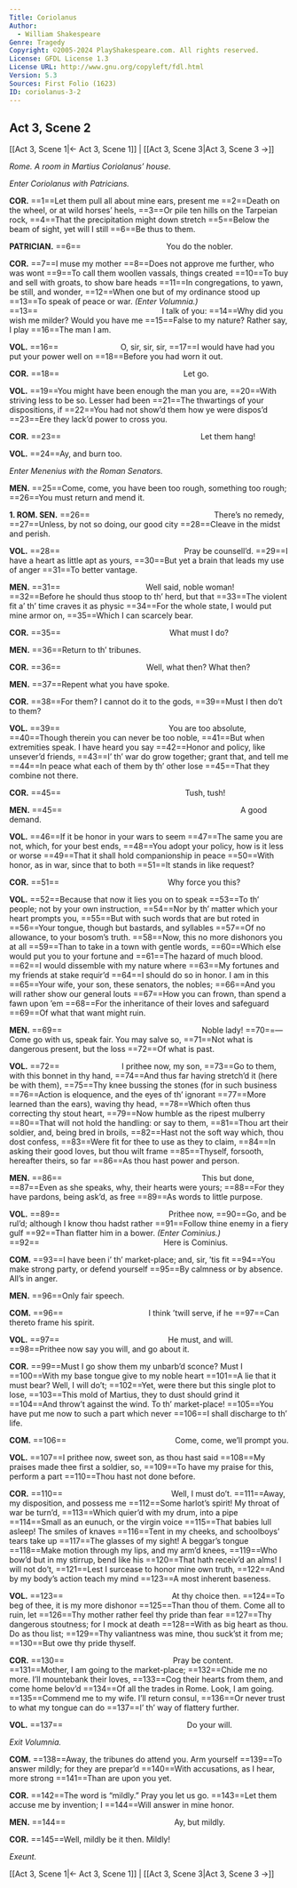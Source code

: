 ```yaml
---
Title: Coriolanus
Author: 
  - William Shakespeare
Genre: Tragedy
Copyright: ©2005-2024 PlayShakespeare.com. All rights reserved.
License: GFDL License 1.3
License URL: http://www.gnu.org/copyleft/fdl.html
Version: 5.3
Sources: First Folio (1623)
ID: coriolanus-3-2
---
```


## Act 3, Scene 2
[[Act 3, Scene 1|← Act 3, Scene 1]] | [[Act 3, Scene 3|Act 3, Scene 3 →]]

*Rome. A room in Martius Coriolanus’ house.*

*Enter Coriolanus with Patricians.*

**COR.**
==1==Let them pull all about mine ears, present me
==2==Death on the wheel, or at wild horses’ heels,
==3==Or pile ten hills on the Tarpeian rock,
==4==That the precipitation might down stretch
==5==Below the beam of sight, yet will I still
==6==Be thus to them.

**PATRICIAN.**
==6==           You do the nobler.

**COR.**
==7==I muse my mother
==8==Does not approve me further, who was wont
==9==To call them woollen vassals, things created
==10==To buy and sell with groats, to show bare heads
==11==In congregations, to yawn, be still, and wonder,
==12==When one but of my ordinance stood up
==13==To speak of peace or war.
*(Enter Volumnia.)*
==13==                I talk of you:
==14==Why did you wish me milder? Would you have me
==15==False to my nature? Rather say, I play
==16==The man I am.

**VOL.**
==16==        O, sir, sir, sir,
==17==I would have had you put your power well on
==18==Before you had worn it out.

**COR.**
==18==                Let go.

**VOL.**
==19==You might have been enough the man you are,
==20==With striving less to be so. Lesser had been
==21==The thwartings of your dispositions, if
==22==You had not show’d them how ye were dispos’d
==23==Ere they lack’d power to cross you.

**COR.**
==23==                  Let them hang!

**VOL.**
==24==Ay, and burn too.

*Enter Menenius with the Roman Senators.*

**MEN.**
==25==Come, come, you have been too rough, something too rough;
==26==You must return and mend it.

**1. ROM. SEN.**
==26==                There’s no remedy,
==27==Unless, by not so doing, our good city
==28==Cleave in the midst and perish.

**VOL.**
==28==                Pray be counsell’d.
==29==I have a heart as little apt as yours,
==30==But yet a brain that leads my use of anger
==31==To better vantage.

**MEN.**
==31==           Well said, noble woman!
==32==Before he should thus stoop to th’ herd, but that
==33==The violent fit a’ th’ time craves it as physic
==34==For the whole state, I would put mine armor on,
==35==Which I can scarcely bear.

**COR.**
==35==              What must I do?

**MEN.**
==36==Return to th’ tribunes.

**COR.**
==36==           Well, what then? What then?

**MEN.**
==37==Repent what you have spoke.

**COR.**
==38==For them? I cannot do it to the gods,
==39==Must I then do’t to them?

**VOL.**
==39==              You are too absolute,
==40==Though therein you can never be too noble,
==41==But when extremities speak. I have heard you say
==42==Honor and policy, like unsever’d friends,
==43==I’ th’ war do grow together; grant that, and tell me
==44==In peace what each of them by th’ other lose
==45==That they combine not there.

**COR.**
==45==                Tush, tush!

**MEN.**
==45==                       A good demand.

**VOL.**
==46==If it be honor in your wars to seem
==47==The same you are not, which, for your best ends,
==48==You adopt your policy, how is it less or worse
==49==That it shall hold companionship in peace
==50==With honor, as in war, since that to both
==51==It stands in like request?

**COR.**
==51==              Why force you this?

**VOL.**
==52==Because that now it lies you on to speak
==53==To th’ people; not by your own instruction,
==54==Nor by th’ matter which your heart prompts you,
==55==But with such words that are but roted in
==56==Your tongue, though but bastards, and syllables
==57==Of no allowance, to your bosom’s truth.
==58==Now, this no more dishonors you at all
==59==Than to take in a town with gentle words,
==60==Which else would put you to your fortune and
==61==The hazard of much blood.
==62==I would dissemble with my nature where
==63==My fortunes and my friends at stake requir’d
==64==I should do so in honor. I am in this
==65==Your wife, your son, these senators, the nobles;
==66==And you will rather show our general louts
==67==How you can frown, than spend a fawn upon ’em
==68==For the inheritance of their loves and safeguard
==69==Of what that want might ruin.

**MEN.**
==69==                  Noble lady!
==70==—Come go with us, speak fair. You may salve so,
==71==Not what is dangerous present, but the loss
==72==Of what is past.

**VOL.**
==72==        I prithee now, my son,
==73==Go to them, with this bonnet in thy hand,
==74==And thus far having stretch’d it (here be with them),
==75==Thy knee bussing the stones (for in such business
==76==Action is eloquence, and the eyes of th’ ignorant
==77==More learned than the ears), waving thy head,
==78==Which often thus correcting thy stout heart,
==79==Now humble as the ripest mulberry
==80==That will not hold the handling: or say to them,
==81==Thou art their soldier, and, being bred in broils,
==82==Hast not the soft way which, thou dost confess,
==83==Were fit for thee to use as they to claim,
==84==In asking their good loves, but thou wilt frame
==85==Thyself, forsooth, hereafter theirs, so far
==86==As thou hast power and person.

**MEN.**
==86==                  This but done,
==87==Even as she speaks, why, their hearts were yours;
==88==For they have pardons, being ask’d, as free
==89==As words to little purpose.

**VOL.**
==89==              Prithee now,
==90==Go, and be rul’d; although I know thou hadst rather
==91==Follow thine enemy in a fiery gulf
==92==Than flatter him in a bower.
*(Enter Cominius.)*
==92==                Here is Cominius.

**COM.**
==93==I have been i’ th’ market-place; and, sir, ’tis fit
==94==You make strong party, or defend yourself
==95==By calmness or by absence. All’s in anger.

**MEN.**
==96==Only fair speech.

**COM.**
==96==           I think ’twill serve, if he
==97==Can thereto frame his spirit.

**VOL.**
==97==              He must, and will.
==98==Prithee now say you will, and go about it.

**COR.**
==99==Must I go show them my unbarb’d sconce? Must I
==100==With my base tongue give to my noble heart
==101==A lie that it must bear? Well, I will do’t;
==102==Yet, were there but this single plot to lose,
==103==This mold of Martius, they to dust should grind it
==104==And throw’t against the wind. To th’ market-place!
==105==You have put me now to such a part which never
==106==I shall discharge to th’ life.

**COM.**
==106==              Come, come, we’ll prompt you.

**VOL.**
==107==I prithee now, sweet son, as thou hast said
==108==My praises made thee first a soldier, so,
==109==To have my praise for this, perform a part
==110==Thou hast not done before.

**COR.**
==110==              Well, I must do’t.
==111==Away, my disposition, and possess me
==112==Some harlot’s spirit! My throat of war be turn’d,
==113==Which quier’d with my drum, into a pipe
==114==Small as an eunuch, or the virgin voice
==115==That babies lull asleep! The smiles of knaves
==116==Tent in my cheeks, and schoolboys’ tears take up
==117==The glasses of my sight! A beggar’s tongue
==118==Make motion through my lips, and my arm’d knees,
==119==Who bow’d but in my stirrup, bend like his
==120==That hath receiv’d an alms! I will not do’t,
==121==Lest I surcease to honor mine own truth,
==122==And by my body’s action teach my mind
==123==A most inherent baseness.

**VOL.**
==123==              At thy choice then.
==124==To beg of thee, it is my more dishonor
==125==Than thou of them. Come all to ruin, let
==126==Thy mother rather feel thy pride than fear
==127==Thy dangerous stoutness; for I mock at death
==128==With as big heart as thou. Do as thou list;
==129==Thy valiantness was mine, thou suck’st it from me;
==130==But owe thy pride thyself.

**COR.**
==130==              Pray be content.
==131==Mother, I am going to the market-place;
==132==Chide me no more. I’ll mountebank their loves,
==133==Cog their hearts from them, and come home belov’d
==134==Of all the trades in Rome. Look, I am going.
==135==Commend me to my wife. I’ll return consul,
==136==Or never trust to what my tongue can do
==137==I’ th’ way of flattery further.

**VOL.**
==137==                Do your will.

*Exit Volumnia.*

**COM.**
==138==Away, the tribunes do attend you. Arm yourself
==139==To answer mildly; for they are prepar’d
==140==With accusations, as I hear, more strong
==141==Than are upon you yet.

**COR.**
==142==The word is “mildly.” Pray you let us go.
==143==Let them accuse me by invention; I
==144==Will answer in mine honor.

**MEN.**
==144==              Ay, but mildly.

**COR.**
==145==Well, mildly be it then. Mildly!

*Exeunt.*

[[Act 3, Scene 1|← Act 3, Scene 1]] | [[Act 3, Scene 3|Act 3, Scene 3 →]]